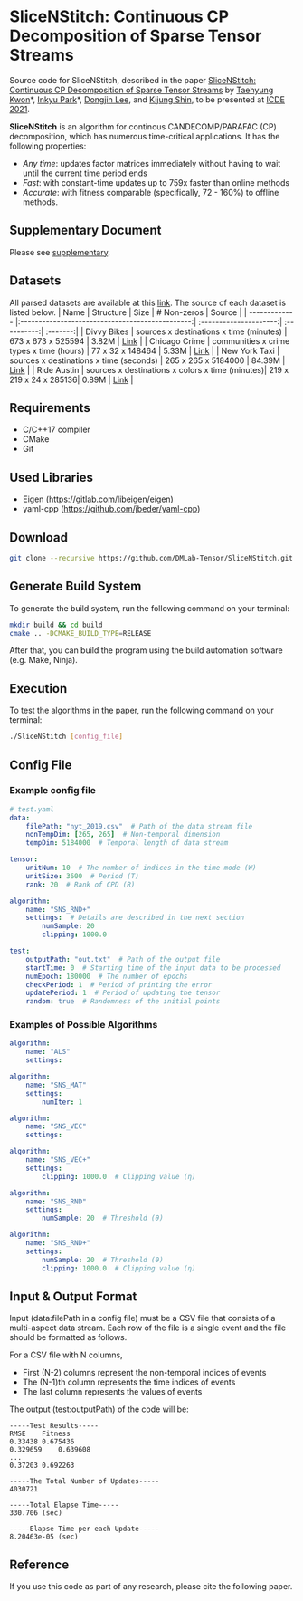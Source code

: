 # SliceNStitch: Continuous CP Decomposition of Sparse Tensor Streams

Source code for SliceNStitch, described in the paper [SliceNStitch: Continuous CP Decomposition of Sparse Tensor Streams]() by [Taehyung Kwon](https://github.com/kbrother)\*, [Inkyu Park](https://github.com/yunik1004)\*, [Dongjin Lee](https://github.com/wooner49), and [Kijung Shin](https://kijungs.github.io/), to be presented at [ICDE 2021](https://icde2021.gr/).

**SliceNStitch** is an algorithm for continous CANDECOMP/PARAFAC (CP) decomposition, which has numerous time-critical applications.
It has the following properties:

* *Any time*: updates factor matrices immediately without having to wait until the current time period ends
* *Fast*: with constant-time updates up to 759x faster than online methods
* *Accurate*: with fitness comparable (specifically, 72 - 160%) to offline methods.

## Supplementary Document

Please see [supplementary](./doc/supplementary.pdf).

## Datasets
All parsed datasets are available at this [link](https://www.dropbox.com/sh/lha0oevqos6jxn9/AAAz3Xkql2aKwcnKmX3kt357a?dl=0).
The source of each dataset is listed below.
| Name          | Structure                                       | Size                   | # Non-zeros | Source   |
| ------------- |:-----------------------------------------------:| :---------------------:| :----------:| :-------:|
| Divvy Bikes   | sources x destinations x time (minutes)         | 673 x 673 x 525594     | 3.82M       | [Link](https://www.divvybikes.com/system-data) |
| Chicago Crime | communities x crime types x time (hours)        | 77 x 32 x 148464       | 5.33M       | [Link](http://frostt.io/) |
| New York Taxi | sources x destinations x time (seconds)         | 265 x 265 x 5184000    | 84.39M      | [Link](https://www1.nyc.gov/site/tlc/about/tlc-trip-record-data.page) |
| Ride Austin   | sources x destinations x colors x time (minutes)| 219 x 219 x 24 x 285136| 0.89M       | [Link](https://data.world/andytryba/rideaustin) |

## Requirements

* C/C++17 compiler
* CMake
* Git

## Used Libraries

* Eigen (<https://gitlab.com/libeigen/eigen>)
* yaml-cpp (<https://github.com/jbeder/yaml-cpp>)

## Download

```bash
git clone --recursive https://github.com/DMLab-Tensor/SliceNStitch.git
```

## Generate Build System

To generate the build system, run the following command on your terminal:

```bash
mkdir build && cd build
cmake .. -DCMAKE_BUILD_TYPE=RELEASE
```

After that, you can build the program using the build automation software (e.g. Make, Ninja).

## Execution

To test the algorithms in the paper, run the following command on your terminal:

```bash
./SliceNStitch [config_file]
```

## Config File

### Example config file

```yaml
# test.yaml
data:
    filePath: "nyt_2019.csv"  # Path of the data stream file
    nonTempDim: [265, 265]  # Non-temporal dimension
    tempDim: 5184000  # Temporal length of data stream

tensor:
    unitNum: 10  # The number of indices in the time mode (W)
    unitSize: 3600  # Period (T)
    rank: 20  # Rank of CPD (R)

algorithm:
    name: "SNS_RND+"
    settings:  # Details are described in the next section
        numSample: 20
        clipping: 1000.0

test:
    outputPath: "out.txt"  # Path of the output file
    startTime: 0  # Starting time of the input data to be processed
    numEpoch: 180000  # The number of epochs
    checkPeriod: 1  # Period of printing the error
    updatePeriod: 1  # Period of updating the tensor
    random: true  # Randomness of the initial points
```

### Examples of Possible Algorithms

```yaml
algorithm:
    name: "ALS"
    settings:
```

```yaml
algorithm:
    name: "SNS_MAT"
    settings:
        numIter: 1
```

```yaml
algorithm:
    name: "SNS_VEC"
    settings:
```

```yaml
algorithm:
    name: "SNS_VEC+"
    settings:
        clipping: 1000.0  # Clipping value (η)
```

```yaml
algorithm:
    name: "SNS_RND"
    settings:
        numSample: 20  # Threshold (θ)
```

```yaml
algorithm:
    name: "SNS_RND+"
    settings:
        numSample: 20  # Threshold (θ)
        clipping: 1000.0  # Clipping value (η)
```

## Input & Output Format

Input (data:filePath in a config file) must be a CSV file that consists of a multi-aspect data stream.
Each row of the file is a single event and the file should be formatted as follows.

For a CSV file with N columns,

* First (N-2) columns represent the non-temporal indices of events
* The (N-1)th column represents the time indices of events
* The last column represents the values of events

The output (test:outputPath) of the code will be:
```
-----Test Results-----
RMSE	Fitness
0.33438	0.675436
0.329659	0.639608
...
0.37203	0.692263

-----The Total Number of Updates-----
4030721

-----Total Elapse Time-----
330.706 (sec)

-----Elapse Time per each Update-----
8.20463e-05 (sec)
```

## Reference

If you use this code as part of any research, please cite the following paper.

```text
```
